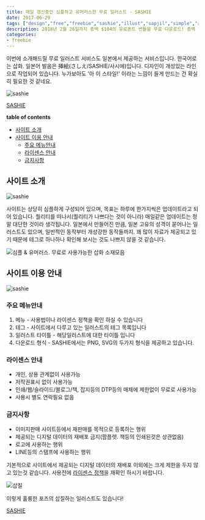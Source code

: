 ```yaml
---
title: 매일 갱신중인 심플하고 유머러스한 무료 일러스트 - SASHIE
date: 2017-06-29
tags: ["design","free","freebie","sashie","illust","sapjil","simple","공짜","무료","사시에","무료일러스트","삽질","심플","삽화","유머러스","일러스트"]
description: 2018년 2월 26일까지 총액 $104의 유료폰트 번들을 무료 다운로드! 총액 11만원 상당의 유료폰트를 무료로 다운받을 수 있는 기회를 놓치지 마시기 바랍니다. 이번 기회를 놓치지 마세요!
categories:
- freebie
---
```


이번에 소개해드릴 무료 일러스트 서비스도 일본에서 제공하는 서비스입니다. 한국어로는 삽화. 일본어 발음은 挿絵(さしえ/SASHIE/사시에)입니다. 디자인이 개성있는 라인으로 작업되어 있습니다. 누가보아도 '아 이 스타일!' 이라는 느낌이 들게 만드는 건 확실히 필요한 것 같네요.

![sashie](https://farm5.staticflickr.com/4235/34758238303_e017e5c2be_c.jpg)

[SASHIE](http://sashie.org/)

**table of contents**
- [사이트 소개](#사이트-소개)
- [사이트 이용 안내](#사이트-이용-안내)
	- [주요 메뉴안내](#주요-메뉴안내)
	- [라이센스 안내](#라이센스-안내)
	- [금지사항](#금지사항)

## 사이트 소개

![sashie](https://farm5.staticflickr.com/4239/35400491732_d3009a3625_z.jpg)

사이트는 상당히 심플하게 구성되어 있으며, 목표는 하루에 한가지씩은 업데이트라고 되어 있습니다. 퀄리티를 떠나서(퀄리티가 나쁘다는 것이 아니라) 매일같은 업데이트는 정말 대단한 것이라 생각됩니다. 일본에서 만들어진 만큼, 일본 고유의 성격이 묻어나는 일러스트도 있으며, 일반적인 동작부터 개성강한 동작들까지. 꽤 많이 자료가 제공되고 있기 때문에 테그로 하나하나 확인해 보시는 것도 나쁘지 않을 것 같습니다.

![심플 &amp; 유머러스. 무료로 사용가능한 삽화 소재모음](https://farm5.staticflickr.com/4180/35468523281_dba55b6066_z.jpg)

</div>

## 사이트 이용 안내

![sashie](https://farm5.staticflickr.com/4232/35438176441_c9b64f4c99_z.jpg)

### 주요 메뉴안내

1. 메뉴 - 사용법이나 라이센스 정책을 확인 하실 수 있습니다
2. 테그 - 사이트에서 다루고 있는 일러스트의 테그 목록입니다
3. 일러스트 타이틀 - 해당일러스트에 대한 타이틀 입니다
4. 다운로드 형식 - SASHIE에서는 PNG, SVG의 두가지 형식을 제공하고 있습니다.

### 라이센스 안내

+ 개인, 상용 관계없이 사용가능
+ 저작권표시 없이 사용가능
+ 인쇄/웹/슬라이드/블로그/책, 잡지등의 DTP등의 매체에 제한없이 무료로 사용가능
+ 사용시 별도 연락필요 없음

### 금지사항

- 이미지판매 사이트등에서 재판매를 목적으로 등록하는 행위
- 제공되는 디지털 데이터의 재배포 금지(팜플렛. 책등의 인쇄된것은 상관없음)
- 로고에 사용하는 행위
- LINE등의 스탬프에 사용하는 행위

기본적으로 사이트에서 제공되는 디지털 데이터의 재배포 이외에는 크게 제한을 두지 않고 있는것 같습니다. 사용전에 <a href="http://sashie.org/terms-of-use/" target="_blank" rel="noopener noreferrer">라이센스 정책</a>을 재확인 하시기 바랍니다.

![삽질](https://farm5.staticflickr.com/4207/35402088012_db83a4f788_n.jpg)

이렇게 훌륭한 포즈의 삽질하는 일러스트도 있습니다!

<a href="http://sashie.org/" target="_blank" rel="noopener noreferrer">SASHIE</a>